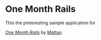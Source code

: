 # One Month Rails

This the pinteresting sample application for

[*One Month Rails*](http://onemonthrails.com)
by [Mattan](http://mattangriffel.com)